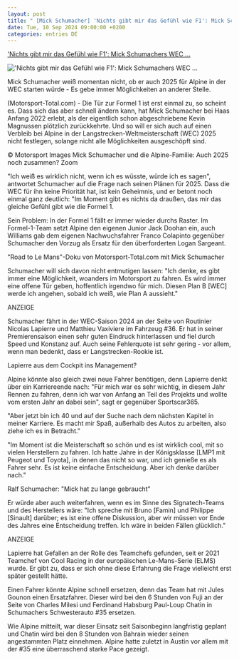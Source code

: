 ```yaml
---
layout: post
title: " [Mick Schumacher] 'Nichts gibt mir das Gefühl wie F1': Mick Schumachers WEC ..."
date: Tue, 10 Sep 2024 09:00:00 +0200
categories: entries DE
---
```

['Nichts gibt mir das Gefühl wie F1': Mick Schumachers WEC ...](https://www.motorsport-total.com/24-stunden-von-le-mans/news/nichts-gibt-mir-das-gefuehl-wie-f1-mick-schumachers-wec-verbleib-offen-24091001)

!['Nichts gibt mir das Gefühl wie F1': Mick Schumachers WEC ...](https://www.motorsport-total.com/img/sm/301662_mst.jpg?rf=1725945243)

Mick Schumacher weiß momentan nicht, ob er auch 2025 für Alpine in der WEC starten würde - Es gebe immer Möglichkeiten an anderer Stelle.

(Motorsport-Total.com) - Die Tür zur Formel 1 ist erst einmal zu, so scheint es. Dass sich das aber schnell ändern kann, hat Mick Schumacher bei Haas Anfang 2022 erlebt, als der eigentlich schon abgeschriebene Kevin Magnussen plötzlich zurückkehrte. Und so will er sich auch auf einen Verbleib bei Alpine in der Langstrecken-Weltmeisterschaft (WEC) 2025 nicht festlegen, solange nicht alle Möglichkeiten ausgeschöpft sind.

© Motorsport Images Mick Schumacher und die Alpine-Familie: Auch 2025 noch zusammen? Zoom

"Ich weiß es wirklich nicht, wenn ich es wüsste, würde ich es sagen", antwortet Schumacher auf die Frage nach seinen Plänen für 2025. Dass die WEC für ihn keine Priorität hat, ist kein Geheimnis, und er betont noch einmal ganz deutlich: "Im Moment gibt es nichts da draußen, das mir das gleiche Gefühl gibt wie die Formel 1.

Sein Problem: In der Formel 1 fällt er immer wieder durchs Raster. Im Formel-1-Team setzt Alpine den eigenen Junior Jack Doohan ein, auch Williams gab dem eigenen Nachwuchsfahrer Franco Colapinto gegenüber Schumacher den Vorzug als Ersatz für den überforderten Logan Sargeant.

"Road to Le Mans"-Doku von Motorsport-Total.com mit Mick Schumacher

Schumacher will sich davon nicht entmutigen lassen: "Ich denke, es gibt immer eine Möglichkeit, woanders im Motorsport zu fahren. Es wird immer eine offene Tür geben, hoffentlich irgendwo für mich. Diesen Plan B [WEC] werde ich angehen, sobald ich weiß, wie Plan A aussieht."

ANZEIGE

Schumacher fährt in der WEC-Saison 2024 an der Seite von Routinier Nicolas Lapierre und Matthieu Vaxiviere im Fahrzeug #36. Er hat in seiner Premierensaison einen sehr guten Eindruck hinterlassen und fiel durch Speed und Konstanz auf. Auch seine Fehlerquote ist sehr gering - vor allem, wenn man bedenkt, dass er Langstrecken-Rookie ist.

Lapierre aus dem Cockpit ins Management?

Alpine könnte also gleich zwei neue Fahrer benötigen, denn Lapierre denkt über ein Karriereende nach: "Für mich war es sehr wichtig, in diesem Jahr Rennen zu fahren, denn ich war von Anfang an Teil des Projekts und wollte vom ersten Jahr an dabei sein", sagt er gegenüber Sportscar365.

"Aber jetzt bin ich 40 und auf der Suche nach dem nächsten Kapitel in meiner Karriere. Es macht mir Spaß, außerhalb des Autos zu arbeiten, also ziehe ich es in Betracht."

"Im Moment ist die Meisterschaft so schön und es ist wirklich cool, mit so vielen Herstellern zu fahren. Ich hatte Jahre in der Königsklasse [LMP1 mit Peugeot und Toyota], in denen das nicht so war, und ich genieße es als Fahrer sehr. Es ist keine einfache Entscheidung. Aber ich denke darüber nach."

Ralf Schumacher: "Mick hat zu lange gebraucht"

Er würde aber auch weiterfahren, wenn es im Sinne des Signatech-Teams und des Herstellers wäre: "Ich spreche mit Bruno [Famin] und Philippe [Sinault] darüber; es ist eine offene Diskussion, aber wir müssen vor Ende des Jahres eine Entscheidung treffen. Ich wäre in beiden Fällen glücklich."

ANZEIGE

Lapierre hat Gefallen an der Rolle des Teamchefs gefunden, seit er 2021 Teamchef von Cool Racing in der europäischen Le-Mans-Serie (ELMS) wurde. Er gibt zu, dass er sich ohne diese Erfahrung die Frage vielleicht erst später gestellt hätte.

Einen Fahrer könnte Alpine schnell ersetzen, denn das Team hat mit Jules Gounon einen Ersatzfahrer. Dieser wird bei den 6 Stunden von Fuji an der Seite von Charles Milesi und Ferdinand Habsburg Paul-Loup Chatin in Schumachers Schwesterauto #35 ersetzen.

Wie Alpine mitteilt, war dieser Einsatz seit Saisonbeginn langfristig geplant und Chatin wird bei den 8 Stunden von Bahrain wieder seinen angestammten Platz einnehmen. Alpine hatte zuletzt in Austin vor allem mit der #35 eine überraschend starke Pace gezeigt.

